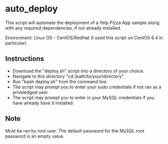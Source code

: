# auto_deploy

This script will automate the deployment of a Yelp Pizza App sample along with any required dependencies, if not already installed.

Environment: Linux OS - CentOS/RedHat (I used this script on CentOS 6.4 in particular)

## Instructions <br />
* Download the "deploy.sh" script into a directory of your choice. <br />
* Navigate to this directory "cd /path/to/your/directory". <br />
* Run "bash deploy.sh" from the command line. <br />
* The script may prompt you to enter your sudo credentials if not ran as a priveledged user. <br />
* The script may prompt you to enter in your MySQL credentials if you have already have it installed. <br />

## Note <br />
Must be ran by root user.
The default password for the MySQL root password is an empty value. <br />
